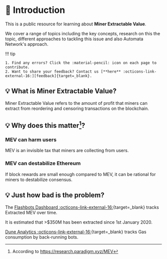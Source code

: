 # :beginner: Introduction

<!-- ![](/assets/mev_wiki.png) -->

This is a public resource for learning about **Miner Extractable Value**.

We cover a range of topics including the key concepts, research on this the topic, different approaches to tackling this issue and also Automata Network's approach.

!!! tip

    1. Find any errors? Click the :material-pencil: icon on each page to contribute.
    2. Want to share your feedback? Contact us [**here** :octicons-link-external-16:][feedback]{target=_blank}. 

## :bulb: What is Miner Extractable Value?

Miner Extractable Value refers to the amount of profit that miners can extract from reordering and censoring transactions on the blockchain.

## :bulb: Why does this matter[^1]?

### MEV can harm users

MEV is an invisible tax that miners are collecting from users.

### MEV can destabilize Ethereum

If block rewards are small enough compared to MEV, it can be rational for miners to destabilize consensus.

## :bulb: Just how bad is the problem?

The [Flashbots Dashboard :octicons-link-external-16:][flashbot-dashboard]{target=_blank} tracks Extracted MEV over time.

It is estimated that >$350M has been extracted since 1st January 2020.

[Dune Analytics :octicons-link-external-16:][dune-analytics]{target=_blank} tracks Gas consumption by back-running bots. 

[flashbot-dashboard]: https://explore.flashbots.net
[dune-analytics]: https://duneanalytics.com/phabc/backrunning-bots-gas-consumption
[feedback]: https://us2.list-manage.com/survey?u=ffeae60ea2fcc1c9fe0f8ce40&id=8d7d318a72&attribution=false

[^1]: According to <https://research.paradigm.xyz/MEV>
